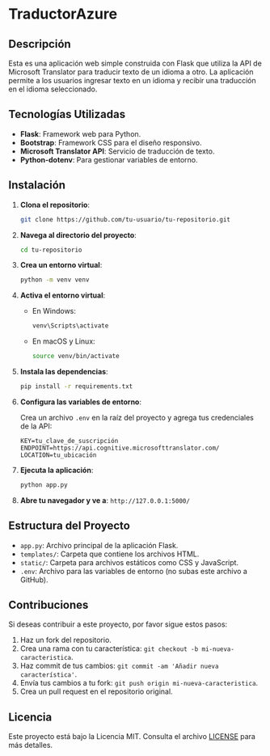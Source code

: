 # TraductorAzure

## Descripción

Esta es una aplicación web simple construida con Flask que utiliza la API de Microsoft Translator para traducir texto de un idioma a otro. La aplicación permite a los usuarios ingresar texto en un idioma y recibir una traducción en el idioma seleccionado.

## Tecnologías Utilizadas

- **Flask**: Framework web para Python.
- **Bootstrap**: Framework CSS para el diseño responsivo.
- **Microsoft Translator API**: Servicio de traducción de texto.
- **Python-dotenv**: Para gestionar variables de entorno.

## Instalación

1. **Clona el repositorio**:

    ```bash
    git clone https://github.com/tu-usuario/tu-repositorio.git
    ```

2. **Navega al directorio del proyecto**:

    ```bash
    cd tu-repositorio
    ```

3. **Crea un entorno virtual**:

    ```bash
    python -m venv venv
    ```

4. **Activa el entorno virtual**:

    - En Windows:

      ```bash
      venv\Scripts\activate
      ```

    - En macOS y Linux:

      ```bash
      source venv/bin/activate
      ```

5. **Instala las dependencias**:

    ```bash
    pip install -r requirements.txt
    ```

6. **Configura las variables de entorno**:

    Crea un archivo `.env` en la raíz del proyecto y agrega tus credenciales de la API:

    ```plaintext
    KEY=tu_clave_de_suscripción
    ENDPOINT=https://api.cognitive.microsofttranslator.com/
    LOCATION=tu_ubicación
    ```

7. **Ejecuta la aplicación**:

    ```bash
    python app.py
    ```

8. **Abre tu navegador y ve a**: `http://127.0.0.1:5000/`

## Estructura del Proyecto

- `app.py`: Archivo principal de la aplicación Flask.
- `templates/`: Carpeta que contiene los archivos HTML.
- `static/`: Carpeta para archivos estáticos como CSS y JavaScript.
- `.env`: Archivo para las variables de entorno (no subas este archivo a GitHub).

## Contribuciones

Si deseas contribuir a este proyecto, por favor sigue estos pasos:

1. Haz un fork del repositorio.
2. Crea una rama con tu característica: `git checkout -b mi-nueva-caracteristica`.
3. Haz commit de tus cambios: `git commit -am 'Añadir nueva característica'`.
4. Envía tus cambios a tu fork: `git push origin mi-nueva-caracteristica`.
5. Crea un pull request en el repositorio original.

## Licencia

Este proyecto está bajo la Licencia MIT. Consulta el archivo [LICENSE](LICENSE) para más detalles.


